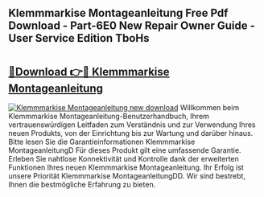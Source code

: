 ## Klemmmarkise Montageanleitung Free Pdf Download - Part-6E0 New Repair Owner Guide - User Service Edition TboHs

# <h2><a href="http://df7gz7.blite.top/?on=Klemmmarkise+Montageanleitung">🔗Download 👉🔴 Klemmmarkise Montageanleitung</a></h2>

[![Klemmmarkise Montageanleitung new download](https://i.imgur.com/lujVjoI.png)](http://df7gz7.blite.top/?on=Klemmmarkise+Montageanleitung)
Willkommen beim Klemmmarkise Montageanleitung-Benutzerhandbuch, Ihrem vertrauenswürdigen Leitfaden zum Verständnis und zur Verwendung Ihres neuen Produkts, von der Einrichtung bis zur Wartung und darüber hinaus. Bitte lesen Sie die Garantieinformationen Klemmmarkise MontageanleitungD Für dieses Produkt gilt eine umfassende Garantie. Erleben Sie nahtlose Konnektivität und Kontrolle dank der erweiterten Funktionen Ihres neuen Klemmmarkise Montageanleitung. Ihr Erfolg ist unsere Priorität Klemmmarkise MontageanleitungDD. Wir sind bestrebt, Ihnen die bestmögliche Erfahrung zu bieten.
